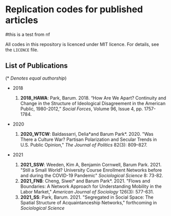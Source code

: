 # Replication codes for published articles
#this is a test from nf

All codes in this repository is licenced under MIT licence. For details, see the `LICENCE` file.

## List of Publications
(\* *Denotes equal authorship*)

- 2018
  1. **2018\_HAWA**: Park, Barum. 2018. “How Are We Apart? Continuity and Change in the Structure of Ideological Disagreement in the American Public, 1980-2012,” *Social Forces*, Volume 96, Issue 4, pp. 1757-1784.

- 2020
  1. **2020\_WTCW**: Baldassarri, Delia\*and Barum Park\*. 2020. "Was There a Culture War? Partisan Polarization and Secular Trends in U.S. Public Opinion," *The Journal of Politics* 82(3): 809–827.

- 2021
  1. **2021\_SSW**: Weeden, Kim A, Benjamin Cornwell, Barum Park. 2021. "Still a Small World? University Course Enrollment Networks before and during the COVID-19 Pandemic" *Sociological Science* 8: 73-82.
  2. **2021\_FNB**: Cheng, Siwei\* and Barum Park\*. 2021. "Flows and Boundaries: A Network Approach for Understanding Mobility in the Labor Market," *American Journal of Sociology* 126(3): 577-631.
  3. **2021\_SS**: Park, Barum. 2021. "Segregated in Social Space: The Spatial Structure of Acquaintanceship Networks," forthcoming in *Sociological Science*
